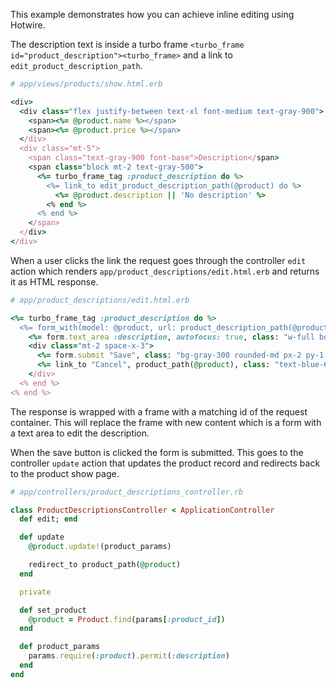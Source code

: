 This example demonstrates how you can achieve inline editing using Hotwire. 

The description text is inside a turbo frame `<turbo_frame id="product_description"><turbo_frame>` and a link to `edit_product_description_path`. 

```rb
# app/views/products/show.html.erb

<div>
  <div class="flex justify-between text-xl font-medium text-gray-900">
    <span><%= @product.name %></span>
    <span><%= @product.price %></span>
  </div>
  <div class="mt-5">
    <span class="text-gray-900 font-base">Description</span>
    <span class="block mt-2 text-gray-500">
      <%= turbo_frame_tag :product_description do %>
        <%= link_to edit_product_description_path(@product) do %>
          <%= @product.description || 'No description' %>
        <% end %>
      <% end %>
    </span>
  </div>
</div>
```
 When a user clicks the link the request goes through the controller `edit` action which renders `app/product_descriptions/edit.html.erb` and returns it as HTML response.

```rb
# app/product_descriptions/edit.html.erb

<%= turbo_frame_tag :product_description do %>
  <%= form_with(model: @product, url: product_description_path(@product), data: { turbo_frame: "_top"}) do |form |%>
    <%= form.text_area :description, autofocus: true, class: "w-full border-gray-300 rounded-lg", rows: 5 %>
    <div class="mt-2 space-x-3">
      <%= form.submit "Save", class: "bg-gray-300 rounded-md px-2 py-1.5" %>
      <%= link_to "Cancel", product_path(@product), class: "text-blue-600" %>
    </div>
  <% end %>
<% end %>
```

The response is wrapped with a frame with a matching id of the request container. This will replace the frame with new content which is a form with a text area to edit the description.

When the save button is clicked the form is submitted. This goes to the controller `update` action that updates the product record and redirects back to the product show page.


```rb
# app/controllers/product_descriptions_controller.rb

class ProductDescriptionsController < ApplicationController
  def edit; end

  def update 
    @product.update!(product_params)

    redirect_to product_path(@product)
  end

  private

  def set_product
    @product = Product.find(params[:product_id])
  end

  def product_params
    params.require(:product).permit(:description)
  end
end
```
